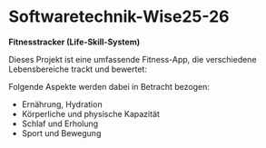 # Softwaretechnik-Wise25-26

**Fitnesstracker (Life-Skill-System)**

Dieses Projekt ist eine umfassende Fitness-App, die verschiedene Lebensbereiche trackt und bewertet:

Folgende Aspekte werden dabei in Betracht bezogen:

- Ernährung, Hydration
- Körperliche und physische Kapazität
- Schlaf und Erholung
- Sport und Bewegung